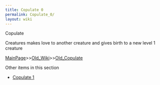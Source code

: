 ```yaml
---
title: Copulate 0
permalink: Copulate_0/
layout: wiki
---
```

Copulate

Creatures makes love to another creature and gives birth to a new level 1 creature

[MainPage](/keeperrl_wiki/ "wikilink")>>[Old_Wiki](/keeperrl_wiki/Old_Wiki "wikilink")>>[Old_Copulate](/keeperrl_wiki/Old_Copulate "wikilink")

Other items in this section
-    [Copulate 1](/keeperrl_wiki/Copulate_1 "wikilink")
